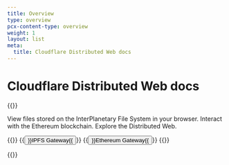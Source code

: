 ```yaml
---
title: Overview
type: overview
pcx-content-type: overview
weight: 1
layout: list
meta:
  title: Cloudflare Distributed Web docs
---
```


# Cloudflare Distributed Web docs

{{<content-column>}}

View files stored on the InterPlanetary File System in your browser. Interact with the Ethereum blockchain. Explore the Distributed Web.

{{<button-group>}}
  {{<button type="primary" href="/ipfs-gateway">}}IPFS Gateway{{</button>}}
  {{<button type="primary" href="/ethereum-gateway">}}Ethereum Gateway{{</button>}}
{{</button-group>}}

{{</content-column>}}
